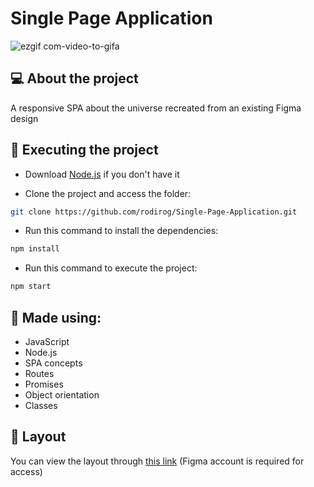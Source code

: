 # Single Page Application
![ezgif com-video-to-gifa](https://github.com/rodirog/Single-Page-Application/assets/101756238/f8b85901-ccfa-4fe1-9673-ffd98c1b378f)


## 💻 About the project
A responsive SPA about the universe recreated from an existing Figma design

## 🚀 Executing the project
- Download [Node.js](https://nodejs.org/en) if you don't have it

- Clone the project and access the folder:

```bash
git clone https://github.com/rodirog/Single-Page-Application.git
```

- Run this command to install the dependencies:
```bash
npm install
```

- Run this command to execute the project:
```bash
npm start
```

## 🧪 Made using:

- JavaScript
- Node.js
- SPA concepts
- Routes
- Promises
- Object orientation
- Classes

## 🔖 Layout
You can view the layout through [this link](https://www.figma.com/file/m8zp3mtxvwyTGQs69nIFM8/%5BDesafios-Explorer%5D-SPA-Universe/duplicate) (Figma account is required for access)
